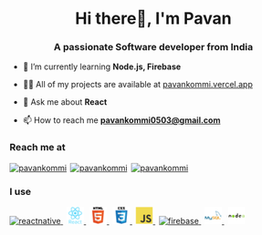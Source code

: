 <h1 align="center">Hi there👋, I'm Pavan</h1>
<h3 align="center">A passionate Software developer from India</h3>

- 🌱 I’m currently learning **Node.js, Firebase**

- 👨‍💻 All of my projects are available at [pavankommi.vercel.app](pavankommi.vercel.app)

- 💬 Ask me about **React**

- 📫 How to reach me **pavankommi0503@gmail.com**

<h3 align="left">Reach me at</h3>
<p align="left">
<a href="https://linkedin.com/in/pavankommi" target="blank"><img align="center" src="https://raw.githubusercontent.com/rahuldkjain/github-profile-readme-generator/master/src/images/icons/Social/linked-in-alt.svg" alt="pavankommi" height="30" width="30" /></a>&thinsp;
<a href="https://instagram.com/pavankommi" target="blank"><img align="center" src="https://raw.githubusercontent.com/rahuldkjain/github-profile-readme-generator/master/src/images/icons/Social/instagram.svg" alt="pavankommi" height="30" width="30" /></a>&thinsp;
<a href="https://stackoverflow.com/users/pavankommi" target="blank"><img align="center" src="https://raw.githubusercontent.com/rahuldkjain/github-profile-readme-generator/master/src/images/icons/Social/stack-overflow.svg" alt="pavankommi" height="30" width="30" /></a>
</p>

<h3 align="left">I use</h3>
<p align="left">
    <a href="https://reactnative.dev/" target="_blank" rel="noreferrer"> <img src="https://reactnative.dev/img/header_logo.svg" alt="reactnative" height="30" width="30" /> </a>&thinsp;
    <a href="https://reactjs.org/" target="_blank" rel="noreferrer"> <img src="https://raw.githubusercontent.com/devicons/devicon/master/icons/react/react-original-wordmark.svg" alt="react" height="30" width="30" /> </a>&thinsp;
    <a href="https://www.w3.org/html/" target="_blank" rel="noreferrer"> <img src="https://raw.githubusercontent.com/devicons/devicon/master/icons/html5/html5-original-wordmark.svg" alt="html5" height="30" width="30" /> </a>&thinsp;
    <a href="https://www.w3schools.com/css/" target="_blank" rel="noreferrer"> <img src="https://raw.githubusercontent.com/devicons/devicon/master/icons/css3/css3-original-wordmark.svg" alt="css3" height="30" width="30" /> </a>&thinsp;
    <a href="https://developer.mozilla.org/en-US/docs/Web/JavaScript" target="_blank" rel="noreferrer">
        <img src="https://raw.githubusercontent.com/devicons/devicon/master/icons/javascript/javascript-original.svg" alt="javascript" height="30" width="30" />
    </a>&thinsp;
    <a href="https://firebase.google.com/" target="_blank" rel="noreferrer"> <img src="https://www.vectorlogo.zone/logos/firebase/firebase-icon.svg" alt="firebase" height="30" width="30" /> </a>&thinsp;
    <a href="https://www.mysql.com/" target="_blank" rel="noreferrer"> <img src="https://raw.githubusercontent.com/devicons/devicon/master/icons/mysql/mysql-original-wordmark.svg" alt="mysql" height="30" width="30" /> </a>&thinsp;
    <a href="https://nodejs.org" target="_blank" rel="noreferrer"> <img src="https://raw.githubusercontent.com/devicons/devicon/master/icons/nodejs/nodejs-original-wordmark.svg" alt="nodejs" height="30" width="30" /> </a>
</p>
